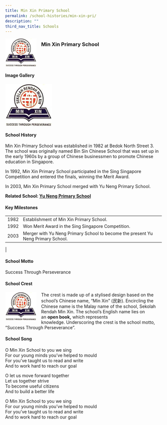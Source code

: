 ```yaml
---
title: Min Xin Primary School
permalink: /school-histories/min-xin-pri/
description: ""
third_nav_title: Schools
---
```

<img src="/images/minxinpri.png" style="width:20%;margin-right:15px;" align="left">

### **Min Xin Primary School**

<br clear="left">

#### **Image Gallery**
<p><a href="https://staging.d1yxymztqoj7qn.amplifyapp.com/images/minxinpri.png">  
<img src="/images/minxinpri.png" style="width:30%;margin-right:15px;" align="left">
</a></p>

<br clear="left">

#### **School History**
Min Xin Primary School was established in 1982 at Bedok North Street 3. The school was originally named Bin Sin Chinese School that was set up in the early 1960s by a group of Chinese businessmen to promote Chinese education in Singapore.  
  
In 1992, Min Xin Primary School participated in the Sing Singapore Competition and entered the finals, winning the Merit Award.

In 2003, Min Xin Primary School merged with Yu Neng Primary School.

**Related School: [Yu Neng Primary School](https://staging.d1yxymztqoj7qn.amplifyapp.com/school-histories/yu-neng-pri/)**

#### **Key Milestones**

|  |  |
|:---:|---|
| 1982 | Establishment of Min Xin Primary School. |
| 1992 | Won Merit Award in the Sing Singapore Competition. |
| 2003 | Merger with Yu Neng Primary School to become the present Yu Neng Primary School. |
|

#### **School Motto**
Success Through Perseverance

#### **School Crest**
<img src="/images/minxinpri.png" style="width:20%;margin-right:15px;" align="left">

The crest is made up of a stylised design based on the school’s Chinese name, “Min Xin” (民新). Encircling the Chinese name is the Malay name of the school, Sekolah Rendah Min Xin. The school’s English name lies on an&nbsp;**open book,**&nbsp;which represents knowledge.&nbsp;Underscoring the crest is the school motto, “Success Through Perseverance”.

#### **School Song**
O Min Xin School to you we sing<br>
For our young minds you’ve helped to mould<br>
For you’ve taught us to read and write<br>
And to work hard to reach our goal

O let us move forward together<br>
Let us together strive<br>
To become useful citizens<br>
And to build a better life

O Min Xin School to you we sing<br>
For our young minds you’ve helped to mould<br>
For you’ve taught us to read and write<br>
And to work hard to reach our goal